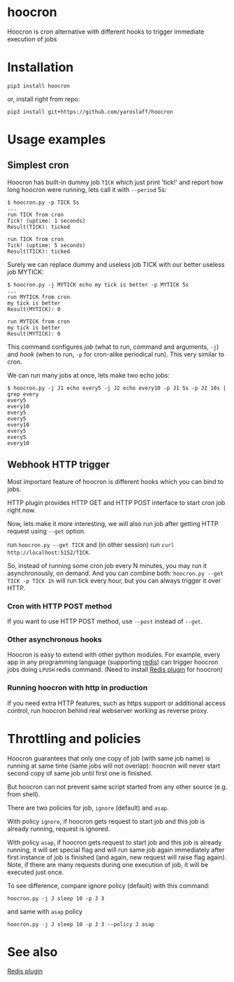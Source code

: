 # hoocron
Hoocron is cron alternative with different hooks to trigger immediate execution of jobs

# Installation
~~~
pip3 install hoocron
~~~

or, install right from repo:
~~~
pip3 install git+https://github.com/yaroslaff/hoocron
~~~

# Usage examples

## Simplest cron

Hoocron has built-in dummy job `TICK` which just print 'tick!' and report how long hoocron were running, lets call it with `--period` 5s:

~~~shell
$ hoocron.py -p TICK 5s
...
run TICK from cron
Tick! (uptime: 1 seconds)
Result(TICK): ticked

run TICK from cron
Tick! (uptime: 5 seconds)
Result(TICK): ticked
~~~

Surely we can replace dummy and useless job TICK with our better useless job MYTICK:

~~~shell
$ hoocron.py -j MYTICK echo my tick is better -p MYTICK 5s
...
run MYTICK from cron
my tick is better
Result(MYTICK): 0

run MYTICK from cron
my tick is better
Result(MYTICK): 0
~~~

This command configures *job* (what to run, command and arguments, `-j`) and *hook* (when to run, `-p` for cron-alike periodical run). This very similar to cron. 

We can run many jobs at once, lets make two echo jobs:
~~~shell
$ hoocron.py -j J1 echo every5 -j J2 echo every10 -p J1 5s -p J2 10s | grep every
every5
every10
every5
every5
every10
every5
every5
every10
~~~

## Webhook HTTP trigger

Most important feature of hoocron is different hooks which you can bind to jobs. 

HTTP plugin provides HTTP GET and HTTP POST interface to start cron job right now.

Now, lets make it more interesting, we will also run job after getting HTTP request using `--get` option.

run `hoocron.py --get TICK` and (in other session) run `curl http://localhost:5152/TICK`.

So, instead of running some cron job every N minutes, you may run it asynchronously, on demand. And you can combine both: `hoocron.py --get TICK -p TICK 1h` will run tick every hour, but you can always trigger it over HTTP.

### Cron with HTTP POST method
If you want to use HTTP POST method, use `--post` instead of `--get`.

### Other asynchronous hooks
Hoocron is easy to extend with other python modules. For example, every app in any programming language (supporting [redis](https://redis.io/)) can trigger hoocron jobs doing `LPUSH` redis command. (Need to install [Redis plugin](https://github.com/yaroslaff/hoocron-plugin-redis) for hoocron)

### Running hoocron with http in production
If you need extra HTTP features, such as https support or additional access control, run hoocron behind real webserver working as reverse proxy.

# Throttling and policies
Hoocron guarantees that only one copy of job (with same job name) is running at same time (same jobs will not overlap): hoocron will never start second copy of same job until first one is finished. 

But hoocron can not prevent same script started from any other source (e.g. from shell).

There are two policies for job, `ignore` (default) and `asap`. 

With policy `ignore`, if hoocron gets request to start job and this job is already running, request is ignored.

With policy `asap`, if hoocron gets request to start job and this job is already running, it will set special flag and will run same job again immediately after first instance of job is finished (and again, new request will raise flag again). Note, if there are many requests during one execution of job, it will be executed just once. 

To see difference, compare ignore policy (default) with this command:
~~~shell
hoocron.py -j J sleep 10 -p J 3
~~~

and same with `asap` policy
~~~shell
hoocron.py -j J sleep 10 -p J 3 --policy J asap
~~~

# See also

[Redis plugin](https://github.com/yaroslaff/hoocron-plugin-redis)